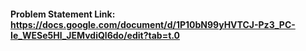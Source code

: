 #### Problem Statement Link: https://docs.google.com/document/d/1P10bN99yHVTCJ-Pz3_PC-Ie_WESe5Hl_JEMvdiQl6do/edit?tab=t.0